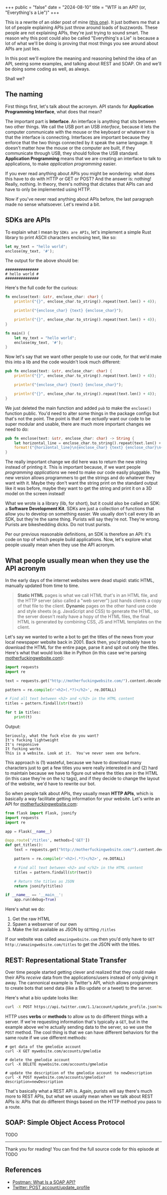+++
public = "false"
date = "2024-08-10"
title = "WTF is an API? (or, \"Everything's a Lie\")"
+++

This is a rewrite of an older post of mine ([this one](https://gmelodie.medium.com/get-started-in-web-development-with-me-protocols-servers-and-http-33c527725b74)). It just bothers me that a lot of people explaining APIs just throw around loads of buzzwords. These people are not explaining APIs, they're just trying to sound smart. The reason why this post could also be called "Everything's a Lie" is because a lot of what we'll be doing is proving that most things you see around about APIs are just lies.

In this post we'll explore the meaning and reasoning behind the idea of an API, seeing some examples, and talking about REST and SOAP. Oh and we'll be doing some coding as well, as always.


Shall we?


## The naming
First things first, let's talk about the acronym. API stands for **Application Programming Interface**, what does that mean?

The important part is **Interface**. An interface is anything that sits between two other things. We call the USB port an USB *interface*, because it lets the computer communicate with the mouse or the keyboard or whatever it is that the interface is connecting. Interfaces are important because they enforce that the two things connected by it speak the same language. It doesn't matter how the mouse or the computer are built, if they communicate through USB, they should follow the USB standard. **Application Programming** means that we are creating an interface to talk to applications, to make *application programming* easier.

If you ever read anything about APIs you might be wondering: what does this have to do with HTTP or GET or POST? And the answer is: nothing! Really, nothing. In theory, there's nothing that dictates that APIs can and have to only be implemented using HTTP.

Now if you've never read anything about APIs before, the last paragraph made no sense whatsoever. Let's rewind a bit.

## SDKs are APIs

To explain what I mean by `SDKs are APIs`, let's implement a simple Rust library to print ASCII characters enclosing text, like so:

```rust
let my_text = "hello world";
enclose(my_text, '#');
```

The output for the above should be:
```
###############
# hello world #
###############
```

Here's the full code for the curious:
```rust
fn enclose(text: &str, enclose_char: char) {
    println!("{}", enclose_char.to_string().repeat(text.len() + 4));

    println!("{enclose_char} {text} {enclose_char}");

    println!("{}", enclose_char.to_string().repeat(text.len() + 4));
}

fn main() {
    let my_text = "hello world";
    enclose(my_text, '#');
}
```

Now let's say that we want other people to use our code, for that we'd make this into a lib and the code wouldn't look much different:
```rust
pub fn enclose(text: &str, enclose_char: char) {
    println!("{}", enclose_char.to_string().repeat(text.len() + 4));

    println!("{enclose_char} {text} {enclose_char}");

    println!("{}", enclose_char.to_string().repeat(text.len() + 4));
}
```

We just deleted the main function and added `pub` to make the `enclose()` function public. You'd need to alter some things in the package configs but that's not the point. The point is that if we *actually* want our code to be super modular and usable, there are much more important changes we need to do:
```rust
pub fn enclose(text: &str, enclose_char: char) -> String {
    let horizontal_line = enclose_char.to_string().repeat(text.len() + 4);
    format!("{horizontal_line}\n{enclose_char} {text} {enclose_char}\n{horizontal_line}")
}
```

The really important change we did here was to return the new string instead of printing it. This is important because, if we want people *programming applications* we need to make our code easily pluggable. The new version allows programmers to get the strings and do whatever they want with it. Maybe they don't want the string print on the standard output like it was before, maybe they want to get the string and print it on a 3D model on the screen instead!

What we wrote is a library (lib, for short), but it could also be called an SDK: a **Software Development Kit**. SDKs are just a collection of functions that allow you to develop on something easier. We usually don't call every lib an SDK, but they're the same thing. Purists will say they're not. They're wrong. Purists are bikeshedding dicks. Do not trust purists.

Per our previous reasonable definitions, an SDK is therefore an API: it's code on top of which people build applications. Now, let's explore what people usually mean when they use the API acronym.


## What people usually mean when they use the API acronym

In the early days of the internet websites were dead stupid: static HTML, manually updated from time to time.

> **Static HTML** pages is what we call HTML that's in an HTML file, and the HTTP server (also called a "web server") just hands clients a copy of that file to the client. **Dynamic** pages on the other hand use code and style sheets (e.g. JavaScript and CSS) to generate the HTML, so the server doesn't really have a hopy of the HTML files, the final HTML is generated by combining CSS, JS and HTML templates on the client.

Let's say we wanted to write a bot to get the titles of the news from your local newspaper website back in 2001. Back then, you'd probably have to download the HTML for the entire page, parse it and spit out only the titles. Here's what that would look like in Python (in this case we're parsing [motherfuckingwebsite.com](http://motherfuckingwebsite.com)):
```python
import requests
import re

text = requests.get("http://motherfuckingwebsite.com/").content.decode('utf-8')

pattern = re.compile(r'<h2>(.*?)</h2>', re.DOTALL)

# Find all text between <h2> and </h2> in the HTML content
titles = pattern.findall(str(text))

for t in titles:
    print(t)
```

Output:
```
Seriously, what the fuck else do you want?
It's fucking lightweight
It's responsive
It fucking works
This is a website. Look at it.  You've never seen one before.
```


This approach is (1) wasteful, because we have to download many characters just to get a few titles you were really interested in and (2) hard to maintain because we have to figure out where the titles are in the HTML (in this case they're on the `h2` tags), and if they decide to change the layout of the website, we'd have to rewrite our bot.

So when people talk about APIs, they usually mean **HTTP APIs**, which is basically a way facilitate getting information for your website. Let's write an API for [motherfuckingwebsite.com](http://motherfuckingwebsite.com):

```python
from flask import Flask, jsonify
import requests
import re

app = Flask(__name__)

@app.route('/titles', methods=['GET'])
def get_titles():
    text = requests.get("http://motherfuckingwebsite.com/").content.decode('utf-8')

    pattern = re.compile(r'<h2>(.*?)</h2>', re.DOTALL)

    # Find all text between <h2> and </h2> in the HTML content
    titles = pattern.findall(str(text))

    # Return the titles as JSON
    return jsonify(titles)

if __name__ == '__main__':
    app.run(debug=True)
```

Here's what we do:
1. Get the raw HTML
2. Spawn a webserver of our own
3. Make the list available as JSON by `GET`ting `/titles`

If our website was called `amazingwebsite.com` then you'd only have to `GET http://amazingwebsite.com/titles` to get the JSON with the titles.


## REST: Representational State Transfer

Over time people started getting clever and realized that they could make their APIs *receive* data from the applications/users instead of only giving it away. The cannonical example is Twitter's API, which allows programmers to create bots that send data (like a Bio update or a tweet) to the server.

Here's what a bio update looks like:
```bash
curl -X POST https://api.twitter.com/1.1/account/update_profile.json?name=Sean%20Cook&description=Keep%20calm%20and%20rock%20on
```

HTTP uses **verbs** or **methods** to allow us to do different things with a server. If we're requesting information that's typically a `GET`, but in the example above we're actually sending data to the server, so we use the `POST` method. The cool thing is that we can have different behaviors for the same route if we use different methods:

```
# get data of the gmelodie account
curl -X GET mywebsite.com/accounts/gmelodie

# delete the gmelodie account
curl -X DELETE mywebsite.com/accounts/gmelodie

# update the description of the gmelodie account to newDescription
curl -X POST mywebsite.com/accounts/gmelodie?description=newDescription
```

That's basically what a REST API is. Again, purists will say there's much more to REST APIs, but what we usually mean when we talk about REST APIs is: APIs that do different things based on the HTTP method you pass to a route.

## SOAP: Simple Object Access Protocol

TODO

---
Thank you for reading! You can find the full source code for this episode at TODO

## References
- [Postman: What Is a SOAP API?](https://blog.postman.com/soap-api-definition/)
- [Twitter: POST account/update_profile](https://developer.x.com/en/docs/twitter-api/v1/accounts-and-users/manage-account-settings/api-reference/post-account-update_profile)

